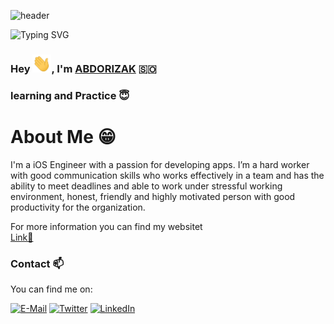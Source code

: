 ![header](https://capsule-render.vercel.app/api?type=waving&color=gradient&height=200&section=header&text=Hey%20I%27m%20X%20MAN%F0%9F%8C%A9&animation=twinkling&fontSize=40)

![Typing SVG](https://readme-typing-svg.herokuapp.com?color=%2320A121&lines=ABDORIZAK+AKA+XMAN)
### Hey <img src="https://github.com/abdorizak/ABDORIZAK/blob/main/Assets/Hi.gif" width="30">, I'm [ABDORIZAK](https://www.abdorizak.com/) 🇸🇴

### learning and Practice 😇

# About Me 😁
<p>I'm a iOS Engineer with a passion for developing apps. I’m a hard worker with good communication skills who works effectively in a team and has the ability to meet deadlines and able to work under stressful working environment, honest, friendly and highly motivated person with good productivity for the organization.</p>
<p>For more information you can find my websitet </br> <a href="https://abdorizak.com" target="_blank">Link🔗</a></p>

### Contact 📫
You can find me on:
<p><a href="mailto:cabdirizaaqyare12@gmail.com" target="_blank"><img alt="E-Mail" src="https://img.shields.io/badge/Gmail-%2312100E.svg?&style=for-the-badge&logo=Gmail&logoColor=white" /></a> <a href="https://twitter.com/abdorizak" target="_blank"><img alt="Twitter" src="https://img.shields.io/badge/twitter-%231DA1F2.svg?&style=for-the-badge&logo=twitter&logoColor=white" /></a> <a href="www.linkedin.com/in/abdorizak" target="_blank"><img alt="LinkedIn" src="https://img.shields.io/badge/linkedin-%230077B5.svg?&style=for-the-badge&logo=linkedin&logoColor=white" />
</p>
